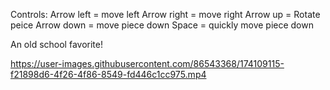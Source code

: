 Controls:
Arrow left = move left
Arrow right = move right
Arrow up = Rotate peice 
Arrow down = move piece down 
Space = quickly move piece down 

An old school favorite!



https://user-images.githubusercontent.com/86543368/174109115-f21898d6-4f26-4f86-8549-fd446c1cc975.mp4

